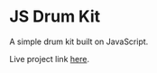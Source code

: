 # JS Drum Kit

A simple drum kit built on JavaScript.

Live project link [here](https://js-drumm-kitt.netlify.app/).